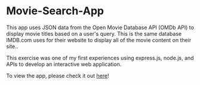 # Movie-Search-App

This app uses JSON data from the Open Movie Database API (OMDb API) to display movie titles based on a user's query. This is the same database IMDB.com uses for their website to display all of the movie content on their site..

This exercise was one of my first experiences using express.js, node.js, and APIs to develop an interactive web application.

To view the app, please check it out [here](https://webdevdemo-jentam.c9users.io/)!

